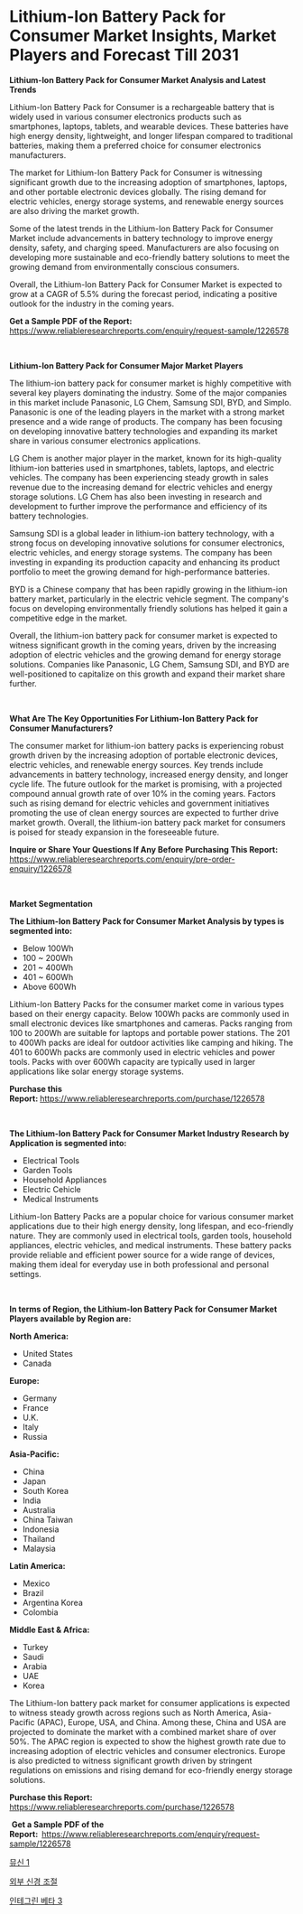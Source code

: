 <p><h1>Lithium-Ion Battery Pack for Consumer Market Insights, Market Players and Forecast Till 2031</h1></p><p><strong>Lithium-Ion Battery Pack for Consumer Market Analysis and Latest Trends</strong></p>
<p><p>Lithium-Ion Battery Pack for Consumer is a rechargeable battery that is widely used in various consumer electronics products such as smartphones, laptops, tablets, and wearable devices. These batteries have high energy density, lightweight, and longer lifespan compared to traditional batteries, making them a preferred choice for consumer electronics manufacturers.</p><p>The market for Lithium-Ion Battery Pack for Consumer is witnessing significant growth due to the increasing adoption of smartphones, laptops, and other portable electronic devices globally. The rising demand for electric vehicles, energy storage systems, and renewable energy sources are also driving the market growth.</p><p>Some of the latest trends in the Lithium-Ion Battery Pack for Consumer Market include advancements in battery technology to improve energy density, safety, and charging speed. Manufacturers are also focusing on developing more sustainable and eco-friendly battery solutions to meet the growing demand from environmentally conscious consumers.</p><p>Overall, the Lithium-Ion Battery Pack for Consumer Market is expected to grow at a CAGR of 5.5% during the forecast period, indicating a positive outlook for the industry in the coming years.</p></p>
<p><strong>Get a Sample PDF of the Report:&nbsp;</strong> <a href="https://www.reliableresearchreports.com/enquiry/request-sample/1226578">https://www.reliableresearchreports.com/enquiry/request-sample/1226578</a></p>
<p>&nbsp;</p>
<p><strong>Lithium-Ion Battery Pack for Consumer Major Market Players</strong></p>
<p><p>The lithium-ion battery pack for consumer market is highly competitive with several key players dominating the industry. Some of the major companies in this market include Panasonic, LG Chem, Samsung SDI, BYD, and Simplo. Panasonic is one of the leading players in the market with a strong market presence and a wide range of products. The company has been focusing on developing innovative battery technologies and expanding its market share in various consumer electronics applications.</p><p>LG Chem is another major player in the market, known for its high-quality lithium-ion batteries used in smartphones, tablets, laptops, and electric vehicles. The company has been experiencing steady growth in sales revenue due to the increasing demand for electric vehicles and energy storage solutions. LG Chem has also been investing in research and development to further improve the performance and efficiency of its battery technologies.</p><p>Samsung SDI is a global leader in lithium-ion battery technology, with a strong focus on developing innovative solutions for consumer electronics, electric vehicles, and energy storage systems. The company has been investing in expanding its production capacity and enhancing its product portfolio to meet the growing demand for high-performance batteries.</p><p>BYD is a Chinese company that has been rapidly growing in the lithium-ion battery market, particularly in the electric vehicle segment. The company's focus on developing environmentally friendly solutions has helped it gain a competitive edge in the market.</p><p>Overall, the lithium-ion battery pack for consumer market is expected to witness significant growth in the coming years, driven by the increasing adoption of electric vehicles and the growing demand for energy storage solutions. Companies like Panasonic, LG Chem, Samsung SDI, and BYD are well-positioned to capitalize on this growth and expand their market share further.</p></p>
<p>&nbsp;</p>
<p><strong>What Are The Key Opportunities For Lithium-Ion Battery Pack for Consumer Manufacturers?</strong></p>
<p><p>The consumer market for lithium-ion battery packs is experiencing robust growth driven by the increasing adoption of portable electronic devices, electric vehicles, and renewable energy sources. Key trends include advancements in battery technology, increased energy density, and longer cycle life. The future outlook for the market is promising, with a projected compound annual growth rate of over 10% in the coming years. Factors such as rising demand for electric vehicles and government initiatives promoting the use of clean energy sources are expected to further drive market growth. Overall, the lithium-ion battery pack market for consumers is poised for steady expansion in the foreseeable future.</p></p>
<p><strong>Inquire or Share Your Questions If Any Before Purchasing This Report:</strong> <a href="https://www.reliableresearchreports.com/enquiry/pre-order-enquiry/1226578">https://www.reliableresearchreports.com/enquiry/pre-order-enquiry/1226578</a></p>
<p>&nbsp;</p>
<p><strong>Market Segmentation</strong></p>
<p><strong>The Lithium-Ion Battery Pack for Consumer Market Analysis by types is segmented into:</strong></p>
<p><ul><li>Below 100Wh</li><li>100 ~ 200Wh</li><li>201 ~ 400Wh</li><li>401 ~ 600Wh</li><li>Above 600Wh</li></ul></p>
<p><p>Lithium-Ion Battery Packs for the consumer market come in various types based on their energy capacity. Below 100Wh packs are commonly used in small electronic devices like smartphones and cameras. Packs ranging from 100 to 200Wh are suitable for laptops and portable power stations. The 201 to 400Wh packs are ideal for outdoor activities like camping and hiking. The 401 to 600Wh packs are commonly used in electric vehicles and power tools. Packs with over 600Wh capacity are typically used in larger applications like solar energy storage systems.</p></p>
<p><strong>Purchase this Report:&nbsp;</strong><a href="https://www.reliableresearchreports.com/purchase/1226578">https://www.reliableresearchreports.com/purchase/1226578</a></p>
<p>&nbsp;</p>
<p><strong>The Lithium-Ion Battery Pack for Consumer Market Industry Research by Application is segmented into:</strong></p>
<p><ul><li>Electrical Tools</li><li>Garden Tools</li><li>Household Appliances</li><li>Electric Cehicle</li><li>Medical Instruments</li></ul></p>
<p><p>Lithium-Ion Battery Packs are a popular choice for various consumer market applications due to their high energy density, long lifespan, and eco-friendly nature. They are commonly used in electrical tools, garden tools, household appliances, electric vehicles, and medical instruments. These battery packs provide reliable and efficient power source for a wide range of devices, making them ideal for everyday use in both professional and personal settings.</p></p>
<p>&nbsp;</p>
<p><strong>In terms of Region, the Lithium-Ion Battery Pack for Consumer Market Players available by Region are:</strong></p>
<p>
    <p> <strong> North America: </strong>
        <ul>
            <li>United States</li>
            <li>Canada</li>
        </ul>
        </p> 
    <p> <strong> Europe: </strong>
        <ul>
            <li>Germany</li>
            <li>France</li>
            <li>U.K.</li>
            <li>Italy</li>
            <li>Russia</li>
        </ul>
        </p> 
    <p> <strong> Asia-Pacific: </strong>
        <ul>
            <li>China</li>
            <li>Japan</li>
            <li>South Korea</li>
            <li>India</li>
            <li>Australia</li>
            <li>China Taiwan</li>
            <li>Indonesia</li>
            <li>Thailand</li>
            <li>Malaysia</li>
        </ul>
        </p> 
    <p> <strong> Latin America: </strong>
        <ul>
            <li>Mexico</li>
            <li>Brazil</li>
            <li>Argentina Korea</li>
            <li>Colombia</li>
        </ul>
        </p> 
    <p> <strong> Middle East & Africa: </strong>
        <ul>
            <li>Turkey</li>
            <li>Saudi</li>
            <li>Arabia</li>
            <li>UAE</li>
            <li>Korea</li>
        </ul>
    </p>
    </p>
<p><p>The Lithium-Ion battery pack market for consumer applications is expected to witness steady growth across regions such as North America, Asia-Pacific (APAC), Europe, USA, and China. Among these, China and USA are projected to dominate the market with a combined market share of over 50%. The APAC region is expected to show the highest growth rate due to increasing adoption of electric vehicles and consumer electronics. Europe is also predicted to witness significant growth driven by stringent regulations on emissions and rising demand for eco-friendly energy storage solutions.</p></p>
<p><strong>Purchase this Report: </strong><a href="https://www.reliableresearchreports.com/purchase/1226578">https://www.reliableresearchreports.com/purchase/1226578</a></p>
<p>&nbsp;<strong>Get a Sample PDF of the Report:&nbsp;&nbsp;</strong><a href="https://www.reliableresearchreports.com/enquiry/request-sample/1226578">https://www.reliableresearchreports.com/enquiry/request-sample/1226578</a></p>
<p><strong></strong></p>
<p><p><a href="https://github.com/Tristiarton768456/Market-Research-Report-List-1/blob/main/30911006277.md">뮤신 1</a></p><p><a href="https://github.com/jntpkh496620/Market-Research-Report-List-1/blob/main/57579486275.md">외부 신경 조절</a></p><p><a href="https://github.com/vsoq0zknh59/Market-Research-Report-List-1/blob/main/90906156276.md">인테그린 베타 3</a></p></p>